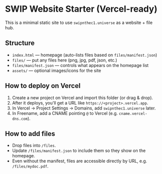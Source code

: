 
# SWIP Website Starter (Vercel-ready)

This is a minimal static site to use `swipnthec1.universe` as a website + file hub.

## Structure
- `index.html` — homepage (auto-lists files based on `files/manifest.json`)
- `files/` — put any files here (png, jpg, pdf, json, etc.)
- `files/manifest.json` — controls what appears on the homepage list
- `assets/` — optional images/icons for the site

## How to deploy on Vercel
1. Create a new project on Vercel and import this folder (or drag & drop).
2. After it deploys, you'll get a URL like `https://<project>.vercel.app`.
3. In Vercel → Project Settings → Domains, add `swipnthec1.universe` later.
4. In Freename, add a CNAME pointing `@` to Vercel (e.g. `cname.vercel-dns.com`).

## How to add files
- Drop files into `/files`.
- Update `/files/manifest.json` to include them so they show on the homepage.
- Even without the manifest, files are accessible directly by URL, e.g. `/files/mydoc.pdf`.
